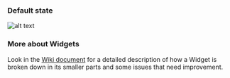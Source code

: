 ### Default state

![alt text](https://contentful.atlassian.net/wiki/download/attachments/412385434/Screen%20Shot%202018-04-04%20at%2016.18.51.png?version=1&modificationDate=1522851563175&cacheVersion=1&api=v2 'Default')

### More about Widgets

Look in the [Wiki document](https://contentful.atlassian.net/wiki/spaces/DES/pages/412385434/Widgets) for a detailed description of how a Widget is broken down in its smaller parts and some issues that need improvement.
